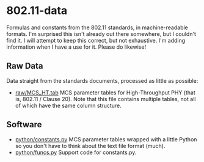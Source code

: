 802.11-data
===========

Formulas and constants from the 802.11 standards, in machine-readable formats.  I'm surprised this isn't already out there somewhere, but I couldn't find it.  I will attempt to keep this correct, but not exhaustive.  I'm adding information when I have a use for it.  Please do likewise!

Raw Data
--------

Data straight from the standards documents, processed as little as possible:

* [raw/MCS_HT.tab](raw/MCS_ht.tab) MCS parameter tables for High-Throughput PHY (that is, 802.11 / Clause 20).  Note that this file contains multiple tables, not all of which have the same column structure.

Software
--------

* [python/constants.py](python/constants.py)  MCS parameter tables wrapped with a little Python so you don't have to think about the text file format (much).
* [python/funcs.py](python/funcs.py) Support code for constants.py.

